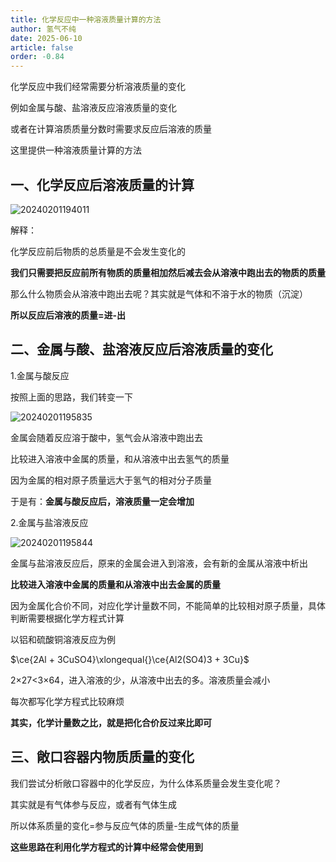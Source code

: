 ```yaml
---
title: 化学反应中一种溶液质量计算的方法
author: 氢气不纯
date: 2025-06-10
article: false
order: -0.84
---
```


化学反应中我们经常需要分析溶液质量的变化

例如金属与酸、盐溶液反应溶液质量的变化

或者在计算溶质质量分数时需要求反应后溶液的质量

这里提供一种溶液质量计算的方法

## 一、化学反应后溶液质量的计算

![20240201194011](https://img.edaychem.cn//img/20240201194011.jpg)​

解释：	

化学反应前后物质的总质量是不会发生变化的

**我们只需要把反应前所有物质的质量相加然后减去会从溶液中跑出去的物质的质量**

那么什么物质会从溶液中跑出去呢？其实就是气体和不溶于水的物质（沉淀）

**所以反应后溶液的质量=进-出**

## 二、金属与酸、盐溶液反应后溶液质量的变化

1.金属与酸反应

按照上面的思路，我们转变一下

![20240201195835](https://img.edaychem.cn//img/20240201195835.jpg)​

金属会随着反应溶于酸中，氢气会从溶液中跑出去

比较进入溶液中金属的质量，和从溶液中出去氢气的质量

因为金属的相对原子质量远大于氢气的相对分子质量

于是有：**金属与酸反应后，溶液质量一定会增加**

2.金属与盐溶液反应	

![20240201195844](https://img.edaychem.cn//img/20240201195844.jpg)​

金属与盐溶液反应后，原来的金属会进入到溶液，会有新的金属从溶液中析出

**比较进入溶液中金属的质量和从溶液中出去金属的质量**

因为金属化合价不同，对应化学计量数不同，不能简单的比较相对原子质量，具体判断需要根据化学方程式计算

以铝和硫酸铜溶液反应为例

$\ce{2Al + 3CuSO4}\xlongequal{}\ce{Al2(SO4)3 + 3Cu}$

2×27<3×64，进入溶液的少，从溶液中出去的多。溶液质量会减小

每次都写化学方程式比较麻烦

**其实，化学计量数之比，就是把化合价反过来比即可**

## 三、敞口容器内物质质量的变化	

我们尝试分析敞口容器中的化学反应，为什么体系质量会发生变化呢？

其实就是有气体参与反应，或者有气体生成

所以体系质量的变化=参与反应气体的质量-生成气体的质量

**这些思路在利用化学方程式的计算中经常会使用到**

‍
